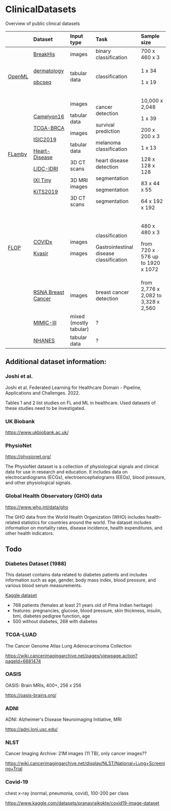 # ClinicalDatasets
Overview of public clinical datasets

|| Dataset | Input type | Task | Sample size |
|:--|:---|:---|:---|:---|
|| [BreakHis](datasets/BreakHis.md)|images|binary classification|700 x 460 x 3||[Paper](https://ieeexplore.ieee.org/abstract/document/7312934)|
|[OpenML](datasets/OpenML.md)|<p>[dermatology](datasets/OpenML.md#dermatology)<p>[pbcseq](datasets/OpenML.md#pbcseq)|tabular data|classification|<p>1 x 34<p>1 x 19||<p>[Webpage](https://www.openml.org/search?type=data&status=active&id=35&sort=runs)<p>[Webpage](https://www.openml.org/search?type=data&status=active&id=516&sort=runs)|
|[FLamby](datasets/FLamby.md)|<p>[Camelyon16](datasets/FLamby.md#camelyon16) <p>[TCGA-BRCA](datasets/FLamby.md#tcga-brca) <p>[ISIC2019](datasets/FLamby.md#isic2019) <p>[Heart-Disease](datasets/FLamby.md#heart-disease) <p>[LIDC-IDRI](datasets/FLamby.md#lidc-idri) <p>[IXI Tiny](datasets/FLamby.md#ixi-information-extraction-from-images) <p>[KiTS2019](datasets/FLamby.md#kits2019)|<p>images <p>tabular data <p>images <p>tabular data <p>3D CT scans <p>3D MRI images <p>3D CT scans|<p>cancer detection <p>survival prediction <p>melanoma classification <p>heart disease detection <p>segmentation <p>segmentation <p>segmentation|<p>10,000 x 2,048 <p>1 x 39 <p>200 x 200 x 3 <p>1 x 13 <p>128 x 128 x 128 <p>83 x 44 x 55 <p>64 x 192 x 192|<p>&check;<p>&check;<p>&check;<p>&check;<p>&check;<p>&check;<p>&check;|see individual notes|
|[FLOP](datasets/FLOP.md)|<p>[COVIDx](datasets/FLOP.md#covidx) <p>[Kvasir](datasets/FLOP.md#kvasir)|<p>images <p>images|<p>classification <p>Gastrointestinal disease classification|<p>480 x 480 x 3 <p>from 720 x 576 up to 1920 x 1072|
||[RSNA Breast Cancer](datasets/RSNA-BCD.md)|images|breast cancer detection|from 2,776 x 2,082 to 3,328 x 2,560
||[MIMIC-III](datasets/MIMIC-III.md)|mixed (mostly tabular)|?||
||[NHANES](datasets/NHANES.md)|tabular data|?||


## Additional dataset information:

### Joshi et al.
Joshi et al. Federated Learning for Healthcare Domain - Pipeline, Applications and Challenges. 2022.

Tables 1 and 2 list studies on FL and ML in healthcare. Used datasets of these studies need to be investigated.

### UK Biobank
https://www.ukbiobank.ac.uk/

### PhysioNet
https://physionet.org/

The PhysioNet dataset is a collection of physiological signals and clinical data for use in research and education. It includes data on electrocardiograms (ECGs), electroencephalograms (EEGs), blood pressure, and other physiological signals.

### Global Health Observatory (GHO) data
https://www.who.int/data/gho

The GHO data from the World Health Organization (WHO) includes health-related statistics for countries around the world. The dataset includes information on mortality rates, disease incidence, health expenditures, and other health indicators.

## Todo
### Diabetes Dataset (1988)

This dataset contains data related to diabetes patients and includes information such as age, gender, body mass index, blood pressure, and various blood serum measurements.

[Kaggle dataset](https://www.kaggle.com/uciml/pima-indians-diabetes-database)

<ul><li>768 patients (females at least 21 years old of Pima Indian heritage)
<li>features: pregnancies, glucose, blood pressure, skin thickness, insulin, bmi, diabetes pedigree function, age
<li> 500 without diabetes, 268 with diabetes
</ul>

### TCGA-LUAD
The Cancer Genome Atlas Lung Adenocarcinoma Collection

https://wiki.cancerimagingarchive.net/pages/viewpage.action?pageId=6881474

### OASIS
OASIS: Brain MRIs, 400+, 256 x 256

https://oasis-brains.org/

### ADNI
ADNI: Alzheimer's Disease Neuroimaging Initiative, MRI

https://adni.loni.usc.edu/

### NLST
Cancer Imaging Archive: 21M images (11 TB), only cancer images??

https://wiki.cancerimagingarchive.net/display/NLST/National+Lung+Screening+Trial

### Covid-19
chest x-ray (normal, pneumonia, covid), 100-200 per class

https://www.kaggle.com/datasets/pranavraikokte/covid19-image-dataset
